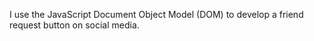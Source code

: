 I use the JavaScript Document Object Model (DOM) to develop a friend request button on social media.
